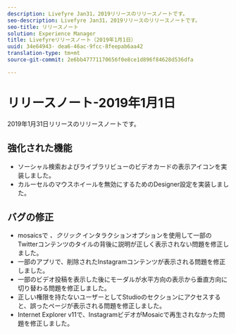 ```yaml
---
description: Livefyre Jan31，2019リリースのリリースノートです。
seo-description: Livefyre Jan31，2019リリースのリリースノートです。
seo-title: リリースノート
solution: Experience Manager
title: Livefyreリリースノート（2019年1月1日）
uuid: 34e64943- dea6-46ac-9fcc-8feepab6aa42
translation-type: tm+mt
source-git-commit: 2e6bb47771170656f0e8ce1d896f84628d536dfa

---
```



# リリースノート-2019年1月1日

2019年1月31日リリースのリリースノートです。

## 強化された機能

* ソーシャル検索およびライブラリビューのビデオカードの表示アイコンを実装しました。
* カルーセルのマウスホイールを無効にするためのDesigner設定を実装しました。

## バグの修正

* mosaicsで *、クリック* インタラクションオプションを使用して一部のTwitterコンテンツのタイルの背後に説明が正しく表示されない問題を修正しました。
* 一部のアプリで、削除されたInstagramコンテンツが表示される問題を修正しました。
* 一部のビデオ投稿を表示した後にモーダルが水平方向の表示から垂直方向に切り替わる問題を修正しました。
* 正しい権限を持たないユーザーとしてStudioのセクションにアクセスすると、誤ったページが表示される問題を修正しました。
* Internet Explorer v11で、InstagramビデオがMosaicで再生されなかった問題を修正しました。
